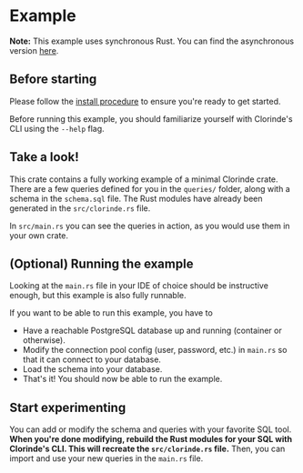 # Example
**Note:** This example uses synchronous Rust. You can find the asynchronous version [here](../basic_async/README.md).

## Before starting
Please follow the [install procedure](../../README.md#install) to ensure
you're ready to get started. 

Before running this example, you should familiarize yourself with
Clorinde's CLI using the `--help` flag.

## Take a look!
This crate contains a fully working example of a minimal Clorinde crate. 
There are a few queries defined for you in the `queries/` folder, along with a
schema in the `schema.sql` file. The Rust modules have already been generated in the
`src/clorinde.rs` file.

In `src/main.rs` you can see the queries in action, as you would use them in your own crate.

## (Optional) Running the example
Looking at the `main.rs` file in your IDE of choice should be instructive enough, 
but this example is also fully runnable.

If you want to be able to run this example, you have to

- Have a reachable PostgreSQL database up and running (container or otherwise).
- Modify the connection pool config (user, password, etc.) in `main.rs` so that
  it can connect to your database.
- Load the schema into your database.
- That's it! You should now be able to run the example.

## Start experimenting
You can add or modify the schema and queries with your favorite SQL tool. 
**When you're done modifying, rebuild the Rust modules for your SQL
with Clorinde's CLI. This will recreate the `src/clorinde.rs` file.**
Then, you can import and use your new queries in the `main.rs` file.
